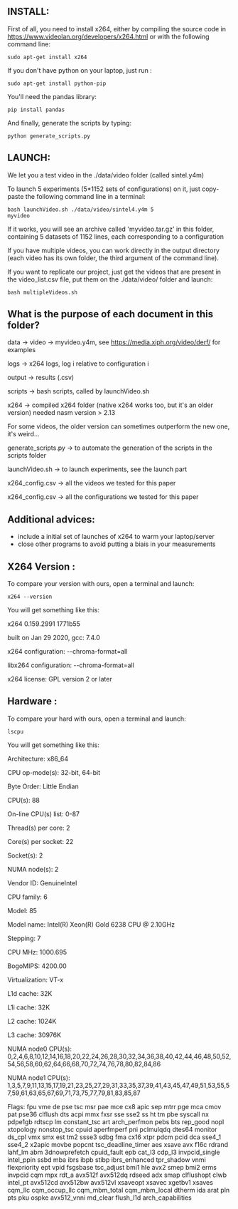 ## INSTALL:

First of all, you need to install x264, either by compiling the source code in https://www.videolan.org/developers/x264.html or with the following command line:

<code>sudo apt-get install x264</code>

If you don't have python on your laptop, just run :

<code>sudo apt-get install python-pip</code>

You'll need the pandas library:

<code>pip install pandas</code>

And finally, generate the scripts by typing:

<code>python generate_scripts.py</code>

## LAUNCH:

We let you a test video in the ./data/video folder (called sintel.y4m)

To launch 5 experiments (5*1152 sets of configurations) on it, just copy-paste the following command line in a terminal:

<code>bash launchVideo.sh ./data/video/sintel4.y4m 5 myvideo</code>

If it works, you will see an archive called 'myvideo.tar.gz' in this folder, containing 5 datasets of 1152 lines, each corresponding to a configuration

If you have multiple videos, you can work directly in the output directory (each video has its own folder, the third argument of the command line).

If you want to replicate our project, just get the videos that are present in the video_list.csv file, put them on the ./data/video/ folder and launch:
 
<code>bash multipleVideos.sh</code>


## What is the purpose of each document in this folder?

data -> video -> myvideo.y4m, see https://media.xiph.org/video/derf/ for examples

logs -> x264 logs, log i relative to configuration i

output -> results (.csv)

scripts -> bash scripts, called by launchVideo.sh

x264 -> compiled x264 folder (native x264 works too, but it's an older version) needed nasm version > 2.13

For some videos, the older version can sometimes outperform the new one, it's weird...

generate_scripts.py -> to automate the generation of the scripts in the scripts folder

launchVideo.sh -> to launch experiments, see the launch part

x264_config.csv -> all the videos we tested for this paper

x264_config.csv -> all the configurations we tested for this paper


## Additional advices:

- include a initial set of launches of x264 to warm your laptop/server
- close other programs to avoid putting a biais in your measurements


## X264 Version :

To compare your version with ours, open a terminal and launch:

<code>x264 --version</code>

You will get something like this:

x264 0.159.2991 1771b55

built on Jan 29 2020, gcc: 7.4.0

x264 configuration: --chroma-format=all

libx264 configuration: --chroma-format=all

x264 license: GPL version 2 or later



## Hardware :

To compare your hard with ours, open a terminal and launch:

<code>lscpu</code>

You will get something like this:

Architecture:        x86_64

CPU op-mode(s):      32-bit, 64-bit

Byte Order:          Little Endian

CPU(s):              88

On-line CPU(s) list: 0-87

Thread(s) per core:  2

Core(s) per socket:  22

Socket(s):           2

NUMA node(s):        2

Vendor ID:           GenuineIntel

CPU family:          6

Model:               85

Model name:          Intel(R) Xeon(R) Gold 6238 CPU @ 2.10GHz

Stepping:            7

CPU MHz:             1000.695

BogoMIPS:            4200.00

Virtualization:      VT-x

L1d cache:           32K

L1i cache:           32K

L2 cache:            1024K

L3 cache:            30976K

NUMA node0 CPU(s):   0,2,4,6,8,10,12,14,16,18,20,22,24,26,28,30,32,34,36,38,40,42,44,46,48,50,52,54,56,58,60,62,64,66,68,70,72,74,76,78,80,82,84,86

NUMA node1 CPU(s):   1,3,5,7,9,11,13,15,17,19,21,23,25,27,29,31,33,35,37,39,41,43,45,47,49,51,53,55,57,59,61,63,65,67,69,71,73,75,77,79,81,83,85,87

Flags:               fpu vme de pse tsc msr pae mce cx8 apic sep mtrr pge mca cmov pat pse36 clflush dts acpi mmx fxsr sse sse2 ss ht tm pbe syscall nx pdpe1gb rdtscp lm constant_tsc art arch_perfmon pebs bts rep_good nopl xtopology nonstop_tsc cpuid aperfmperf pni pclmulqdq dtes64 monitor ds_cpl vmx smx est tm2 ssse3 sdbg fma cx16 xtpr pdcm pcid dca sse4_1 sse4_2 x2apic movbe popcnt tsc_deadline_timer aes xsave avx f16c rdrand lahf_lm abm 3dnowprefetch cpuid_fault epb cat_l3 cdp_l3 invpcid_single intel_ppin ssbd mba ibrs ibpb stibp ibrs_enhanced tpr_shadow vnmi flexpriority ept vpid fsgsbase tsc_adjust bmi1 hle avx2 smep bmi2 erms invpcid cqm mpx rdt_a avx512f avx512dq rdseed adx smap clflushopt clwb intel_pt avx512cd avx512bw avx512vl xsaveopt xsavec xgetbv1 xsaves cqm_llc cqm_occup_llc cqm_mbm_total cqm_mbm_local dtherm ida arat pln pts pku ospke avx512_vnni md_clear flush_l1d arch_capabilities
